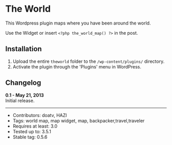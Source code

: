 # The World

This Wordpress plugin maps where you have been around the world.

Use the Widget or insert `<?php the_world_map() ?>` in the post.

## Installation

1. Upload the entire `theworld` folder to the `/wp-content/plugins/` directory.
2. Activate the plugin through the 'Plugins' menu in WordPress.

## Changelog

**0.1 - May 21, 2013**  
Initial release.

----

- Contributors: doatv, HAZI
- Tags: world map, map widget, map, backpacker,travel,traveler
- Requires at least: 3.0
- Tested up to: 3.5.1
- Stable tag: 0.5.6